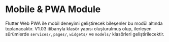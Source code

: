 # Mobile & PWA Module

Flutter Web PWA ile mobil deneyimi geliştirecek bileşenler bu modül altında
toplanacaktır. V1.03 itibarıyla klasör yapısı oluşturulmuş olup, ilerleyen
sürümlerde `services/`, `pages/`, `widgets/` ve `models/` klasörleri
geliştirilecektir.
